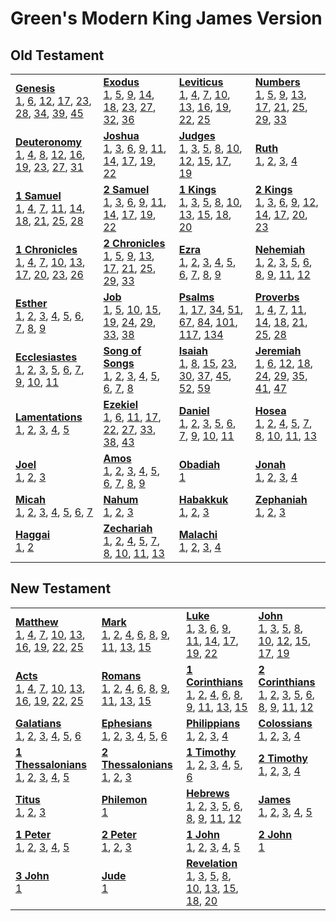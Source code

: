 # Green's Modern King James Version



## Old Testament

<table>
<tr>
<td>
<b><a href='files/Gen.md'>Genesis</a></b><br/>
<a href='files/Gen.md#genesis-1'>1</a>, <a href='files/Gen.md#genesis-6'>6</a>, <a href='files/Gen.md#genesis-12'>12</a>, <a href='files/Gen.md#genesis-17'>17</a>, <a href='files/Gen.md#genesis-23'>23</a>, <a href='files/Gen.md#genesis-28'>28</a>, <a href='files/Gen.md#genesis-34'>34</a>, <a href='files/Gen.md#genesis-39'>39</a>, <a href='files/Gen.md#genesis-45'>45</a>
</td>
<td>
<b><a href='files/Exod.md'>Exodus</a></b><br/>
<a href='files/Exod.md#exodus-1'>1</a>, <a href='files/Exod.md#exodus-5'>5</a>, <a href='files/Exod.md#exodus-9'>9</a>, <a href='files/Exod.md#exodus-14'>14</a>, <a href='files/Exod.md#exodus-18'>18</a>, <a href='files/Exod.md#exodus-23'>23</a>, <a href='files/Exod.md#exodus-27'>27</a>, <a href='files/Exod.md#exodus-32'>32</a>, <a href='files/Exod.md#exodus-36'>36</a>
</td>
<td>
<b><a href='files/Lev.md'>Leviticus</a></b><br/>
<a href='files/Lev.md#leviticus-1'>1</a>, <a href='files/Lev.md#leviticus-4'>4</a>, <a href='files/Lev.md#leviticus-7'>7</a>, <a href='files/Lev.md#leviticus-10'>10</a>, <a href='files/Lev.md#leviticus-13'>13</a>, <a href='files/Lev.md#leviticus-16'>16</a>, <a href='files/Lev.md#leviticus-19'>19</a>, <a href='files/Lev.md#leviticus-22'>22</a>, <a href='files/Lev.md#leviticus-25'>25</a>
</td>
<td>
<b><a href='files/Num.md'>Numbers</a></b><br/>
<a href='files/Num.md#numbers-1'>1</a>, <a href='files/Num.md#numbers-5'>5</a>, <a href='files/Num.md#numbers-9'>9</a>, <a href='files/Num.md#numbers-13'>13</a>, <a href='files/Num.md#numbers-17'>17</a>, <a href='files/Num.md#numbers-21'>21</a>, <a href='files/Num.md#numbers-25'>25</a>, <a href='files/Num.md#numbers-29'>29</a>, <a href='files/Num.md#numbers-33'>33</a>
</td></tr>
<tr>
<td>
<b><a href='files/Deut.md'>Deuteronomy</a></b><br/>
<a href='files/Deut.md#deuteronomy-1'>1</a>, <a href='files/Deut.md#deuteronomy-4'>4</a>, <a href='files/Deut.md#deuteronomy-8'>8</a>, <a href='files/Deut.md#deuteronomy-12'>12</a>, <a href='files/Deut.md#deuteronomy-16'>16</a>, <a href='files/Deut.md#deuteronomy-19'>19</a>, <a href='files/Deut.md#deuteronomy-23'>23</a>, <a href='files/Deut.md#deuteronomy-27'>27</a>, <a href='files/Deut.md#deuteronomy-31'>31</a>
</td>
<td>
<b><a href='files/Josh.md'>Joshua</a></b><br/>
<a href='files/Josh.md#joshua-1'>1</a>, <a href='files/Josh.md#joshua-3'>3</a>, <a href='files/Josh.md#joshua-6'>6</a>, <a href='files/Josh.md#joshua-9'>9</a>, <a href='files/Josh.md#joshua-11'>11</a>, <a href='files/Josh.md#joshua-14'>14</a>, <a href='files/Josh.md#joshua-17'>17</a>, <a href='files/Josh.md#joshua-19'>19</a>, <a href='files/Josh.md#joshua-22'>22</a>
</td>
<td>
<b><a href='files/Judg.md'>Judges</a></b><br/>
<a href='files/Judg.md#judges-1'>1</a>, <a href='files/Judg.md#judges-3'>3</a>, <a href='files/Judg.md#judges-5'>5</a>, <a href='files/Judg.md#judges-8'>8</a>, <a href='files/Judg.md#judges-10'>10</a>, <a href='files/Judg.md#judges-12'>12</a>, <a href='files/Judg.md#judges-15'>15</a>, <a href='files/Judg.md#judges-17'>17</a>, <a href='files/Judg.md#judges-19'>19</a>
</td>
<td>
<b><a href='files/Ruth.md'>Ruth</a></b><br/>
<a href='files/Ruth.md#ruth-1'>1</a>, <a href='files/Ruth.md#ruth-2'>2</a>, <a href='files/Ruth.md#ruth-3'>3</a>, <a href='files/Ruth.md#ruth-4'>4</a>
</td></tr>
<tr>
<td>
<b><a href='files/1Sam.md'>1 Samuel</a></b><br/>
<a href='files/1Sam.md#1-samuel-1'>1</a>, <a href='files/1Sam.md#1-samuel-4'>4</a>, <a href='files/1Sam.md#1-samuel-7'>7</a>, <a href='files/1Sam.md#1-samuel-11'>11</a>, <a href='files/1Sam.md#1-samuel-14'>14</a>, <a href='files/1Sam.md#1-samuel-18'>18</a>, <a href='files/1Sam.md#1-samuel-21'>21</a>, <a href='files/1Sam.md#1-samuel-25'>25</a>, <a href='files/1Sam.md#1-samuel-28'>28</a>
</td>
<td>
<b><a href='files/2Sam.md'>2 Samuel</a></b><br/>
<a href='files/2Sam.md#2-samuel-1'>1</a>, <a href='files/2Sam.md#2-samuel-3'>3</a>, <a href='files/2Sam.md#2-samuel-6'>6</a>, <a href='files/2Sam.md#2-samuel-9'>9</a>, <a href='files/2Sam.md#2-samuel-11'>11</a>, <a href='files/2Sam.md#2-samuel-14'>14</a>, <a href='files/2Sam.md#2-samuel-17'>17</a>, <a href='files/2Sam.md#2-samuel-19'>19</a>, <a href='files/2Sam.md#2-samuel-22'>22</a>
</td>
<td>
<b><a href='files/1Kgs.md'>1 Kings</a></b><br/>
<a href='files/1Kgs.md#1-kings-1'>1</a>, <a href='files/1Kgs.md#1-kings-3'>3</a>, <a href='files/1Kgs.md#1-kings-5'>5</a>, <a href='files/1Kgs.md#1-kings-8'>8</a>, <a href='files/1Kgs.md#1-kings-10'>10</a>, <a href='files/1Kgs.md#1-kings-13'>13</a>, <a href='files/1Kgs.md#1-kings-15'>15</a>, <a href='files/1Kgs.md#1-kings-18'>18</a>, <a href='files/1Kgs.md#1-kings-20'>20</a>
</td>
<td>
<b><a href='files/2Kgs.md'>2 Kings</a></b><br/>
<a href='files/2Kgs.md#2-kings-1'>1</a>, <a href='files/2Kgs.md#2-kings-3'>3</a>, <a href='files/2Kgs.md#2-kings-6'>6</a>, <a href='files/2Kgs.md#2-kings-9'>9</a>, <a href='files/2Kgs.md#2-kings-12'>12</a>, <a href='files/2Kgs.md#2-kings-14'>14</a>, <a href='files/2Kgs.md#2-kings-17'>17</a>, <a href='files/2Kgs.md#2-kings-20'>20</a>, <a href='files/2Kgs.md#2-kings-23'>23</a>
</td></tr>
<tr>
<td>
<b><a href='files/1Chr.md'>1 Chronicles</a></b><br/>
<a href='files/1Chr.md#1-chronicles-1'>1</a>, <a href='files/1Chr.md#1-chronicles-4'>4</a>, <a href='files/1Chr.md#1-chronicles-7'>7</a>, <a href='files/1Chr.md#1-chronicles-10'>10</a>, <a href='files/1Chr.md#1-chronicles-13'>13</a>, <a href='files/1Chr.md#1-chronicles-17'>17</a>, <a href='files/1Chr.md#1-chronicles-20'>20</a>, <a href='files/1Chr.md#1-chronicles-23'>23</a>, <a href='files/1Chr.md#1-chronicles-26'>26</a>
</td>
<td>
<b><a href='files/2Chr.md'>2 Chronicles</a></b><br/>
<a href='files/2Chr.md#2-chronicles-1'>1</a>, <a href='files/2Chr.md#2-chronicles-5'>5</a>, <a href='files/2Chr.md#2-chronicles-9'>9</a>, <a href='files/2Chr.md#2-chronicles-13'>13</a>, <a href='files/2Chr.md#2-chronicles-17'>17</a>, <a href='files/2Chr.md#2-chronicles-21'>21</a>, <a href='files/2Chr.md#2-chronicles-25'>25</a>, <a href='files/2Chr.md#2-chronicles-29'>29</a>, <a href='files/2Chr.md#2-chronicles-33'>33</a>
</td>
<td>
<b><a href='files/Ezra.md'>Ezra</a></b><br/>
<a href='files/Ezra.md#ezra-1'>1</a>, <a href='files/Ezra.md#ezra-2'>2</a>, <a href='files/Ezra.md#ezra-3'>3</a>, <a href='files/Ezra.md#ezra-4'>4</a>, <a href='files/Ezra.md#ezra-5'>5</a>, <a href='files/Ezra.md#ezra-6'>6</a>, <a href='files/Ezra.md#ezra-7'>7</a>, <a href='files/Ezra.md#ezra-8'>8</a>, <a href='files/Ezra.md#ezra-9'>9</a>
</td>
<td>
<b><a href='files/Neh.md'>Nehemiah</a></b><br/>
<a href='files/Neh.md#nehemiah-1'>1</a>, <a href='files/Neh.md#nehemiah-2'>2</a>, <a href='files/Neh.md#nehemiah-3'>3</a>, <a href='files/Neh.md#nehemiah-5'>5</a>, <a href='files/Neh.md#nehemiah-6'>6</a>, <a href='files/Neh.md#nehemiah-8'>8</a>, <a href='files/Neh.md#nehemiah-9'>9</a>, <a href='files/Neh.md#nehemiah-11'>11</a>, <a href='files/Neh.md#nehemiah-12'>12</a>
</td></tr>
<tr>
<td>
<b><a href='files/Esth.md'>Esther</a></b><br/>
<a href='files/Esth.md#esther-1'>1</a>, <a href='files/Esth.md#esther-2'>2</a>, <a href='files/Esth.md#esther-3'>3</a>, <a href='files/Esth.md#esther-4'>4</a>, <a href='files/Esth.md#esther-5'>5</a>, <a href='files/Esth.md#esther-6'>6</a>, <a href='files/Esth.md#esther-7'>7</a>, <a href='files/Esth.md#esther-8'>8</a>, <a href='files/Esth.md#esther-9'>9</a>
</td>
<td>
<b><a href='files/Job.md'>Job</a></b><br/>
<a href='files/Job.md#job-1'>1</a>, <a href='files/Job.md#job-5'>5</a>, <a href='files/Job.md#job-10'>10</a>, <a href='files/Job.md#job-15'>15</a>, <a href='files/Job.md#job-19'>19</a>, <a href='files/Job.md#job-24'>24</a>, <a href='files/Job.md#job-29'>29</a>, <a href='files/Job.md#job-33'>33</a>, <a href='files/Job.md#job-38'>38</a>
</td>
<td>
<b><a href='files/Ps.md'>Psalms</a></b><br/>
<a href='files/Ps.md#psalms-1'>1</a>, <a href='files/Ps.md#psalms-17'>17</a>, <a href='files/Ps.md#psalms-34'>34</a>, <a href='files/Ps.md#psalms-51'>51</a>, <a href='files/Ps.md#psalms-67'>67</a>, <a href='files/Ps.md#psalms-84'>84</a>, <a href='files/Ps.md#psalms-101'>101</a>, <a href='files/Ps.md#psalms-117'>117</a>, <a href='files/Ps.md#psalms-134'>134</a>
</td>
<td>
<b><a href='files/Prov.md'>Proverbs</a></b><br/>
<a href='files/Prov.md#proverbs-1'>1</a>, <a href='files/Prov.md#proverbs-4'>4</a>, <a href='files/Prov.md#proverbs-7'>7</a>, <a href='files/Prov.md#proverbs-11'>11</a>, <a href='files/Prov.md#proverbs-14'>14</a>, <a href='files/Prov.md#proverbs-18'>18</a>, <a href='files/Prov.md#proverbs-21'>21</a>, <a href='files/Prov.md#proverbs-25'>25</a>, <a href='files/Prov.md#proverbs-28'>28</a>
</td></tr>
<tr>
<td>
<b><a href='files/Eccl.md'>Ecclesiastes</a></b><br/>
<a href='files/Eccl.md#ecclesiastes-1'>1</a>, <a href='files/Eccl.md#ecclesiastes-2'>2</a>, <a href='files/Eccl.md#ecclesiastes-3'>3</a>, <a href='files/Eccl.md#ecclesiastes-5'>5</a>, <a href='files/Eccl.md#ecclesiastes-6'>6</a>, <a href='files/Eccl.md#ecclesiastes-7'>7</a>, <a href='files/Eccl.md#ecclesiastes-9'>9</a>, <a href='files/Eccl.md#ecclesiastes-10'>10</a>, <a href='files/Eccl.md#ecclesiastes-11'>11</a>
</td>
<td>
<b><a href='files/Song.md'>Song of Songs</a></b><br/>
<a href='files/Song.md#song-of-songs-1'>1</a>, <a href='files/Song.md#song-of-songs-2'>2</a>, <a href='files/Song.md#song-of-songs-3'>3</a>, <a href='files/Song.md#song-of-songs-4'>4</a>, <a href='files/Song.md#song-of-songs-5'>5</a>, <a href='files/Song.md#song-of-songs-6'>6</a>, <a href='files/Song.md#song-of-songs-7'>7</a>, <a href='files/Song.md#song-of-songs-8'>8</a>
</td>
<td>
<b><a href='files/Isa.md'>Isaiah</a></b><br/>
<a href='files/Isa.md#isaiah-1'>1</a>, <a href='files/Isa.md#isaiah-8'>8</a>, <a href='files/Isa.md#isaiah-15'>15</a>, <a href='files/Isa.md#isaiah-23'>23</a>, <a href='files/Isa.md#isaiah-30'>30</a>, <a href='files/Isa.md#isaiah-37'>37</a>, <a href='files/Isa.md#isaiah-45'>45</a>, <a href='files/Isa.md#isaiah-52'>52</a>, <a href='files/Isa.md#isaiah-59'>59</a>
</td>
<td>
<b><a href='files/Jer.md'>Jeremiah</a></b><br/>
<a href='files/Jer.md#jeremiah-1'>1</a>, <a href='files/Jer.md#jeremiah-6'>6</a>, <a href='files/Jer.md#jeremiah-12'>12</a>, <a href='files/Jer.md#jeremiah-18'>18</a>, <a href='files/Jer.md#jeremiah-24'>24</a>, <a href='files/Jer.md#jeremiah-29'>29</a>, <a href='files/Jer.md#jeremiah-35'>35</a>, <a href='files/Jer.md#jeremiah-41'>41</a>, <a href='files/Jer.md#jeremiah-47'>47</a>
</td></tr>
<tr>
<td>
<b><a href='files/Lam.md'>Lamentations</a></b><br/>
<a href='files/Lam.md#lamentations-1'>1</a>, <a href='files/Lam.md#lamentations-2'>2</a>, <a href='files/Lam.md#lamentations-3'>3</a>, <a href='files/Lam.md#lamentations-4'>4</a>, <a href='files/Lam.md#lamentations-5'>5</a>
</td>
<td>
<b><a href='files/Ezek.md'>Ezekiel</a></b><br/>
<a href='files/Ezek.md#ezekiel-1'>1</a>, <a href='files/Ezek.md#ezekiel-6'>6</a>, <a href='files/Ezek.md#ezekiel-11'>11</a>, <a href='files/Ezek.md#ezekiel-17'>17</a>, <a href='files/Ezek.md#ezekiel-22'>22</a>, <a href='files/Ezek.md#ezekiel-27'>27</a>, <a href='files/Ezek.md#ezekiel-33'>33</a>, <a href='files/Ezek.md#ezekiel-38'>38</a>, <a href='files/Ezek.md#ezekiel-43'>43</a>
</td>
<td>
<b><a href='files/Dan.md'>Daniel</a></b><br/>
<a href='files/Dan.md#daniel-1'>1</a>, <a href='files/Dan.md#daniel-2'>2</a>, <a href='files/Dan.md#daniel-3'>3</a>, <a href='files/Dan.md#daniel-5'>5</a>, <a href='files/Dan.md#daniel-6'>6</a>, <a href='files/Dan.md#daniel-7'>7</a>, <a href='files/Dan.md#daniel-9'>9</a>, <a href='files/Dan.md#daniel-10'>10</a>, <a href='files/Dan.md#daniel-11'>11</a>
</td>
<td>
<b><a href='files/Hos.md'>Hosea</a></b><br/>
<a href='files/Hos.md#hosea-1'>1</a>, <a href='files/Hos.md#hosea-2'>2</a>, <a href='files/Hos.md#hosea-4'>4</a>, <a href='files/Hos.md#hosea-5'>5</a>, <a href='files/Hos.md#hosea-7'>7</a>, <a href='files/Hos.md#hosea-8'>8</a>, <a href='files/Hos.md#hosea-10'>10</a>, <a href='files/Hos.md#hosea-11'>11</a>, <a href='files/Hos.md#hosea-13'>13</a>
</td></tr>
<tr>
<td>
<b><a href='files/Joel.md'>Joel</a></b><br/>
<a href='files/Joel.md#joel-1'>1</a>, <a href='files/Joel.md#joel-2'>2</a>, <a href='files/Joel.md#joel-3'>3</a>
</td>
<td>
<b><a href='files/Amos.md'>Amos</a></b><br/>
<a href='files/Amos.md#amos-1'>1</a>, <a href='files/Amos.md#amos-2'>2</a>, <a href='files/Amos.md#amos-3'>3</a>, <a href='files/Amos.md#amos-4'>4</a>, <a href='files/Amos.md#amos-5'>5</a>, <a href='files/Amos.md#amos-6'>6</a>, <a href='files/Amos.md#amos-7'>7</a>, <a href='files/Amos.md#amos-8'>8</a>, <a href='files/Amos.md#amos-9'>9</a>
</td>
<td>
<b><a href='files/Obad.md'>Obadiah</a></b><br/>
<a href='files/Obad.md#obadiah-1'>1</a>
</td>
<td>
<b><a href='files/Jonah.md'>Jonah</a></b><br/>
<a href='files/Jonah.md#jonah-1'>1</a>, <a href='files/Jonah.md#jonah-2'>2</a>, <a href='files/Jonah.md#jonah-3'>3</a>, <a href='files/Jonah.md#jonah-4'>4</a>
</td></tr>
<tr>
<td>
<b><a href='files/Mic.md'>Micah</a></b><br/>
<a href='files/Mic.md#micah-1'>1</a>, <a href='files/Mic.md#micah-2'>2</a>, <a href='files/Mic.md#micah-3'>3</a>, <a href='files/Mic.md#micah-4'>4</a>, <a href='files/Mic.md#micah-5'>5</a>, <a href='files/Mic.md#micah-6'>6</a>, <a href='files/Mic.md#micah-7'>7</a>
</td>
<td>
<b><a href='files/Nah.md'>Nahum</a></b><br/>
<a href='files/Nah.md#nahum-1'>1</a>, <a href='files/Nah.md#nahum-2'>2</a>, <a href='files/Nah.md#nahum-3'>3</a>
</td>
<td>
<b><a href='files/Hab.md'>Habakkuk</a></b><br/>
<a href='files/Hab.md#habakkuk-1'>1</a>, <a href='files/Hab.md#habakkuk-2'>2</a>, <a href='files/Hab.md#habakkuk-3'>3</a>
</td>
<td>
<b><a href='files/Zeph.md'>Zephaniah</a></b><br/>
<a href='files/Zeph.md#zephaniah-1'>1</a>, <a href='files/Zeph.md#zephaniah-2'>2</a>, <a href='files/Zeph.md#zephaniah-3'>3</a>
</td></tr>
<tr>
<td>
<b><a href='files/Hag.md'>Haggai</a></b><br/>
<a href='files/Hag.md#haggai-1'>1</a>, <a href='files/Hag.md#haggai-2'>2</a>
</td>
<td>
<b><a href='files/Zech.md'>Zechariah</a></b><br/>
<a href='files/Zech.md#zechariah-1'>1</a>, <a href='files/Zech.md#zechariah-2'>2</a>, <a href='files/Zech.md#zechariah-4'>4</a>, <a href='files/Zech.md#zechariah-5'>5</a>, <a href='files/Zech.md#zechariah-7'>7</a>, <a href='files/Zech.md#zechariah-8'>8</a>, <a href='files/Zech.md#zechariah-10'>10</a>, <a href='files/Zech.md#zechariah-11'>11</a>, <a href='files/Zech.md#zechariah-13'>13</a>
</td>
<td>
<b><a href='files/Mal.md'>Malachi</a></b><br/>
<a href='files/Mal.md#malachi-1'>1</a>, <a href='files/Mal.md#malachi-2'>2</a>, <a href='files/Mal.md#malachi-3'>3</a>, <a href='files/Mal.md#malachi-4'>4</a>
</td></tr>
</table>

## New Testament

<table>
<tr>
<td>
<b><a href='files/Matt.md'>Matthew</a></b><br/>
<a href='files/Matt.md#matthew-1'>1</a>, <a href='files/Matt.md#matthew-4'>4</a>, <a href='files/Matt.md#matthew-7'>7</a>, <a href='files/Matt.md#matthew-10'>10</a>, <a href='files/Matt.md#matthew-13'>13</a>, <a href='files/Matt.md#matthew-16'>16</a>, <a href='files/Matt.md#matthew-19'>19</a>, <a href='files/Matt.md#matthew-22'>22</a>, <a href='files/Matt.md#matthew-25'>25</a>
</td>
<td>
<b><a href='files/Mark.md'>Mark</a></b><br/>
<a href='files/Mark.md#mark-1'>1</a>, <a href='files/Mark.md#mark-2'>2</a>, <a href='files/Mark.md#mark-4'>4</a>, <a href='files/Mark.md#mark-6'>6</a>, <a href='files/Mark.md#mark-8'>8</a>, <a href='files/Mark.md#mark-9'>9</a>, <a href='files/Mark.md#mark-11'>11</a>, <a href='files/Mark.md#mark-13'>13</a>, <a href='files/Mark.md#mark-15'>15</a>
</td>
<td>
<b><a href='files/Luke.md'>Luke</a></b><br/>
<a href='files/Luke.md#luke-1'>1</a>, <a href='files/Luke.md#luke-3'>3</a>, <a href='files/Luke.md#luke-6'>6</a>, <a href='files/Luke.md#luke-9'>9</a>, <a href='files/Luke.md#luke-11'>11</a>, <a href='files/Luke.md#luke-14'>14</a>, <a href='files/Luke.md#luke-17'>17</a>, <a href='files/Luke.md#luke-19'>19</a>, <a href='files/Luke.md#luke-22'>22</a>
</td>
<td>
<b><a href='files/John.md'>John</a></b><br/>
<a href='files/John.md#john-1'>1</a>, <a href='files/John.md#john-3'>3</a>, <a href='files/John.md#john-5'>5</a>, <a href='files/John.md#john-8'>8</a>, <a href='files/John.md#john-10'>10</a>, <a href='files/John.md#john-12'>12</a>, <a href='files/John.md#john-15'>15</a>, <a href='files/John.md#john-17'>17</a>, <a href='files/John.md#john-19'>19</a>
</td></tr>
<tr>
<td>
<b><a href='files/Acts.md'>Acts</a></b><br/>
<a href='files/Acts.md#acts-1'>1</a>, <a href='files/Acts.md#acts-4'>4</a>, <a href='files/Acts.md#acts-7'>7</a>, <a href='files/Acts.md#acts-10'>10</a>, <a href='files/Acts.md#acts-13'>13</a>, <a href='files/Acts.md#acts-16'>16</a>, <a href='files/Acts.md#acts-19'>19</a>, <a href='files/Acts.md#acts-22'>22</a>, <a href='files/Acts.md#acts-25'>25</a>
</td>
<td>
<b><a href='files/Rom.md'>Romans</a></b><br/>
<a href='files/Rom.md#romans-1'>1</a>, <a href='files/Rom.md#romans-2'>2</a>, <a href='files/Rom.md#romans-4'>4</a>, <a href='files/Rom.md#romans-6'>6</a>, <a href='files/Rom.md#romans-8'>8</a>, <a href='files/Rom.md#romans-9'>9</a>, <a href='files/Rom.md#romans-11'>11</a>, <a href='files/Rom.md#romans-13'>13</a>, <a href='files/Rom.md#romans-15'>15</a>
</td>
<td>
<b><a href='files/1Cor.md'>1 Corinthians</a></b><br/>
<a href='files/1Cor.md#1-corinthians-1'>1</a>, <a href='files/1Cor.md#1-corinthians-2'>2</a>, <a href='files/1Cor.md#1-corinthians-4'>4</a>, <a href='files/1Cor.md#1-corinthians-6'>6</a>, <a href='files/1Cor.md#1-corinthians-8'>8</a>, <a href='files/1Cor.md#1-corinthians-9'>9</a>, <a href='files/1Cor.md#1-corinthians-11'>11</a>, <a href='files/1Cor.md#1-corinthians-13'>13</a>, <a href='files/1Cor.md#1-corinthians-15'>15</a>
</td>
<td>
<b><a href='files/2Cor.md'>2 Corinthians</a></b><br/>
<a href='files/2Cor.md#2-corinthians-1'>1</a>, <a href='files/2Cor.md#2-corinthians-2'>2</a>, <a href='files/2Cor.md#2-corinthians-3'>3</a>, <a href='files/2Cor.md#2-corinthians-5'>5</a>, <a href='files/2Cor.md#2-corinthians-6'>6</a>, <a href='files/2Cor.md#2-corinthians-8'>8</a>, <a href='files/2Cor.md#2-corinthians-9'>9</a>, <a href='files/2Cor.md#2-corinthians-11'>11</a>, <a href='files/2Cor.md#2-corinthians-12'>12</a>
</td></tr>
<tr>
<td>
<b><a href='files/Gal.md'>Galatians</a></b><br/>
<a href='files/Gal.md#galatians-1'>1</a>, <a href='files/Gal.md#galatians-2'>2</a>, <a href='files/Gal.md#galatians-3'>3</a>, <a href='files/Gal.md#galatians-4'>4</a>, <a href='files/Gal.md#galatians-5'>5</a>, <a href='files/Gal.md#galatians-6'>6</a>
</td>
<td>
<b><a href='files/Eph.md'>Ephesians</a></b><br/>
<a href='files/Eph.md#ephesians-1'>1</a>, <a href='files/Eph.md#ephesians-2'>2</a>, <a href='files/Eph.md#ephesians-3'>3</a>, <a href='files/Eph.md#ephesians-4'>4</a>, <a href='files/Eph.md#ephesians-5'>5</a>, <a href='files/Eph.md#ephesians-6'>6</a>
</td>
<td>
<b><a href='files/Phil.md'>Philippians</a></b><br/>
<a href='files/Phil.md#philippians-1'>1</a>, <a href='files/Phil.md#philippians-2'>2</a>, <a href='files/Phil.md#philippians-3'>3</a>, <a href='files/Phil.md#philippians-4'>4</a>
</td>
<td>
<b><a href='files/Col.md'>Colossians</a></b><br/>
<a href='files/Col.md#colossians-1'>1</a>, <a href='files/Col.md#colossians-2'>2</a>, <a href='files/Col.md#colossians-3'>3</a>, <a href='files/Col.md#colossians-4'>4</a>
</td></tr>
<tr>
<td>
<b><a href='files/1Thess.md'>1 Thessalonians</a></b><br/>
<a href='files/1Thess.md#1-thessalonians-1'>1</a>, <a href='files/1Thess.md#1-thessalonians-2'>2</a>, <a href='files/1Thess.md#1-thessalonians-3'>3</a>, <a href='files/1Thess.md#1-thessalonians-4'>4</a>, <a href='files/1Thess.md#1-thessalonians-5'>5</a>
</td>
<td>
<b><a href='files/2Thess.md'>2 Thessalonians</a></b><br/>
<a href='files/2Thess.md#2-thessalonians-1'>1</a>, <a href='files/2Thess.md#2-thessalonians-2'>2</a>, <a href='files/2Thess.md#2-thessalonians-3'>3</a>
</td>
<td>
<b><a href='files/1Tim.md'>1 Timothy</a></b><br/>
<a href='files/1Tim.md#1-timothy-1'>1</a>, <a href='files/1Tim.md#1-timothy-2'>2</a>, <a href='files/1Tim.md#1-timothy-3'>3</a>, <a href='files/1Tim.md#1-timothy-4'>4</a>, <a href='files/1Tim.md#1-timothy-5'>5</a>, <a href='files/1Tim.md#1-timothy-6'>6</a>
</td>
<td>
<b><a href='files/2Tim.md'>2 Timothy</a></b><br/>
<a href='files/2Tim.md#2-timothy-1'>1</a>, <a href='files/2Tim.md#2-timothy-2'>2</a>, <a href='files/2Tim.md#2-timothy-3'>3</a>, <a href='files/2Tim.md#2-timothy-4'>4</a>
</td></tr>
<tr>
<td>
<b><a href='files/Titus.md'>Titus</a></b><br/>
<a href='files/Titus.md#titus-1'>1</a>, <a href='files/Titus.md#titus-2'>2</a>, <a href='files/Titus.md#titus-3'>3</a>
</td>
<td>
<b><a href='files/Phlm.md'>Philemon</a></b><br/>
<a href='files/Phlm.md#philemon-1'>1</a>
</td>
<td>
<b><a href='files/Heb.md'>Hebrews</a></b><br/>
<a href='files/Heb.md#hebrews-1'>1</a>, <a href='files/Heb.md#hebrews-2'>2</a>, <a href='files/Heb.md#hebrews-3'>3</a>, <a href='files/Heb.md#hebrews-5'>5</a>, <a href='files/Heb.md#hebrews-6'>6</a>, <a href='files/Heb.md#hebrews-8'>8</a>, <a href='files/Heb.md#hebrews-9'>9</a>, <a href='files/Heb.md#hebrews-11'>11</a>, <a href='files/Heb.md#hebrews-12'>12</a>
</td>
<td>
<b><a href='files/Jas.md'>James</a></b><br/>
<a href='files/Jas.md#james-1'>1</a>, <a href='files/Jas.md#james-2'>2</a>, <a href='files/Jas.md#james-3'>3</a>, <a href='files/Jas.md#james-4'>4</a>, <a href='files/Jas.md#james-5'>5</a>
</td></tr>
<tr>
<td>
<b><a href='files/1Pet.md'>1 Peter</a></b><br/>
<a href='files/1Pet.md#1-peter-1'>1</a>, <a href='files/1Pet.md#1-peter-2'>2</a>, <a href='files/1Pet.md#1-peter-3'>3</a>, <a href='files/1Pet.md#1-peter-4'>4</a>, <a href='files/1Pet.md#1-peter-5'>5</a>
</td>
<td>
<b><a href='files/2Pet.md'>2 Peter</a></b><br/>
<a href='files/2Pet.md#2-peter-1'>1</a>, <a href='files/2Pet.md#2-peter-2'>2</a>, <a href='files/2Pet.md#2-peter-3'>3</a>
</td>
<td>
<b><a href='files/1John.md'>1 John</a></b><br/>
<a href='files/1John.md#1-john-1'>1</a>, <a href='files/1John.md#1-john-2'>2</a>, <a href='files/1John.md#1-john-3'>3</a>, <a href='files/1John.md#1-john-4'>4</a>, <a href='files/1John.md#1-john-5'>5</a>
</td>
<td>
<b><a href='files/2John.md'>2 John</a></b><br/>
<a href='files/2John.md#2-john-1'>1</a>
</td></tr>
<tr>
<td>
<b><a href='files/3John.md'>3 John</a></b><br/>
<a href='files/3John.md#3-john-1'>1</a>
</td>
<td>
<b><a href='files/Jude.md'>Jude</a></b><br/>
<a href='files/Jude.md#jude-1'>1</a>
</td>
<td>
<b><a href='files/Rev.md'>Revelation</a></b><br/>
<a href='files/Rev.md#revelation-1'>1</a>, <a href='files/Rev.md#revelation-3'>3</a>, <a href='files/Rev.md#revelation-5'>5</a>, <a href='files/Rev.md#revelation-8'>8</a>, <a href='files/Rev.md#revelation-10'>10</a>, <a href='files/Rev.md#revelation-13'>13</a>, <a href='files/Rev.md#revelation-15'>15</a>, <a href='files/Rev.md#revelation-18'>18</a>, <a href='files/Rev.md#revelation-20'>20</a>
</td></tr>
</table>